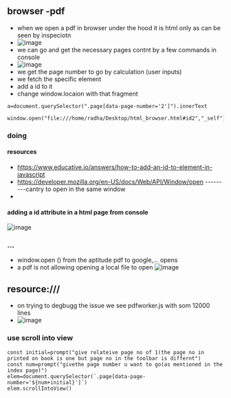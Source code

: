 ## browser -pdf 
- when we open a pdf in browser under the hood it is html only as can be seen by inspeciotn
- ![image](https://github.com/m0wn1ka/python/assets/127676379/3cd38f65-9bab-4997-9494-ecdeb7bc704e)
- we can go and get the necessary pages contnt by a few commands in console
- ![image](https://github.com/m0wn1ka/python/assets/127676379/4b072f0c-1826-437a-bad2-58127ecafc5b)
- we get the page number to go by calculation (user inputs)
- we fetch the specific element
- add a id to it
- change window.locaion with that fragment
```
a=document.querySelector(".page[data-page-number='2']").innerText

window.open("file:///home/radha/Desktop/html_browser.html#id2","_self") 
```
### doing 
#### resources
- https://www.educative.io/answers/how-to-add-an-id-to-element-in-javascript
- https://developer.mozilla.org/en-US/docs/Web/API/Window/open ---------cantry to open in the same window
-  
#### adding a id attribute in a html page from console
![image](https://github.com/m0wn1ka/python/assets/127676379/ecf90d8e-6b8d-4045-bfb4-56537feec853)

### ...
- window.open () from the aptitude pdf to google,... opens
- a pdf is not allowing opening a local file to open
![image](https://github.com/m0wn1ka/python/assets/127676379/817937e9-1296-4fc5-ba11-45b6d2f1f291)

## resource:///
- on trying to degbugg the issue we see pdfworker.js with som 12000 lines
- ![image](https://github.com/m0wn1ka/python/assets/127676379/afae134c-3643-4bf4-943e-7ef99cc7fabf)


### use scroll into view
```
const initial=prompt("give relateive page no of 1(the page no in printed on book is one but page no in the toolbar is differnt")
const num=prompt("givethe page number u want to go(as mentioned in the index page)")
elem=document.querySelector(`.page[data-page-number='${num+initial}']`)
elem.scrollIntoView()
```
